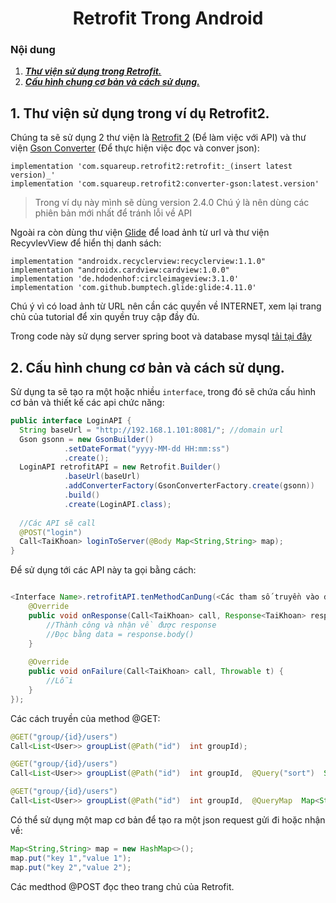 <h1 align="center">Retrofit Trong Android</h1>

### Nội dung
1. [***Thư viện sử dụng trong Retrofit.***](#muc1) 
2. [***Cấu hình chung cơ bản và cách sử dụng.***](#muc2)


<a name="muc1"></a>
## 1. Thư viện sử dụng trong ví dụ Retrofit2.
Chúng ta sẽ sử dụng 2 thư viện là [Retrofit 2]() (Để làm việc với API) và thư viện [Gson Converter]() (Để thực hiện việc đọc và conver json):
```
implementation 'com.squareup.retrofit2:retrofit:_(insert latest version)_'
implementation 'com.squareup.retrofit2:converter-gson:latest.version'
```
>Trong ví dụ này mình sẽ dùng version 2.4.0
>Chú ý là nên dùng các phiên bản mới nhất để tránh lỗi về API

Ngoài ra còn dùng thư viện [Glide](https://github.com/bumptech/glide) để load ảnh từ url và thư viện RecyvlevView để hiển thị danh sách:
```
implementation "androidx.recyclerview:recyclerview:1.1.0"  
implementation "androidx.cardview:cardview:1.0.0"  
implementation 'de.hdodenhof:circleimageview:3.1.0'  
implementation 'com.github.bumptech.glide:glide:4.11.0'
```

Chú ý vì có load ảnh từ URL nên cần các quyền về INTERNET, xem lại trang chủ của tutorial để xin quyền truy cập đầy đủ.

Trong code này sử dụng server spring boot và database mysql [tải tại đây](https://github.com/huyhuynh1905/VegetableShop)


<a name="muc2"></a>
## 2. Cấu hình chung cơ bản và cách sử dụng.

Sử dụng ta sẽ tạo ra một hoặc nhiều `interface`, trong đó sẽ chứa cấu hình cơ bản và thiết kế các api chức năng:

```java
public interface LoginAPI {  
  String baseUrl = "http://192.168.1.101:8081/"; //domain url  
  Gson gsonn = new GsonBuilder()  
            .setDateFormat("yyyy-MM-dd HH:mm:ss")  
            .create();  
  LoginAPI retrofitAPI = new Retrofit.Builder()  
            .baseUrl(baseUrl)  
            .addConverterFactory(GsonConverterFactory.create(gsonn))  
            .build()  
            .create(LoginAPI.class);  
  
  //Các API sẽ call  
  @POST("login")  
  Call<TaiKhoan> loginToServer(@Body Map<String,String> map);  
}
```

Để sử dụng tới các API này ta gọi bằng cách:
```java

<Interface Name>.retrofitAPI.tenMethodCanDung(<Các tham số truyền vào đã khai báo>).enqueue(new Callback<TaiKhoan>() {  
    @Override  
	public void onResponse(Call<TaiKhoan> call, Response<TaiKhoan> response) {
		//Thành công và nhận về được response
		//Đọc bằng data = response.body()
    }  
  
    @Override  
	public void onFailure(Call<TaiKhoan> call, Throwable t) {  
        //Lỗi 
	}  
});
```

Các cách truyền của method @GET:
```java
@GET("group/{id}/users")  
Call<List<User>> groupList(@Path("id")  int groupId);
```
```java
@GET("group/{id}/users")  
Call<List<User>> groupList(@Path("id")  int groupId,  @Query("sort")  String sort);
```
```java
@GET("group/{id}/users")  
Call<List<User>> groupList(@Path("id")  int groupId,  @QueryMap  Map<String,  String> options);
```

Có thể sử dụng một map cơ bản để tạo ra một json request gửi đi hoặc nhận về:
```java  
Map<String,String> map = new HashMap<>();  
map.put("key 1","value 1");  
map.put("key 2","value 2");
```

Các medthod @POST đọc theo trang chủ của Retrofit.

